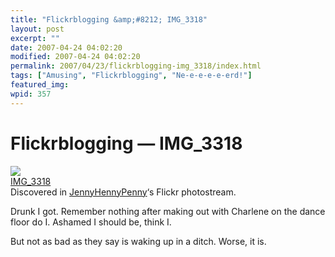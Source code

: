 ```yaml
---
title: "Flickrblogging &amp;#8212; IMG_3318"
layout: post
excerpt: ""
date: 2007-04-24 04:02:20
modified: 2007-04-24 04:02:20
permalink: 2007/04/23/flickrblogging-img_3318/index.html
tags: ["Amusing", "Flickrblogging", "Ne-e-e-e-e-erd!"]
featured_img: 
wpid: 357
---
```


# Flickrblogging &#8212; IMG_3318

[![](http://farm1.static.flickr.com/82/246394303_299ac41564_m.jpg)](http://www.flickr.com/photos/jpjuniper/246394303/ "IMG_3318 from flickr.com")  
[IMG\_3318](http://www.flickr.com/photos/jpjuniper/246394303/)  
Discovered in [JennyHennyPenny](http://www.flickr.com/people/jpjuniper/)‘s Flickr photostream.

Drunk I got. Remember nothing after making out with Charlene on the dance floor do I. Ashamed I should be, think I.

But not as bad as they say is waking up in a ditch. Worse, it is.